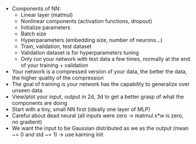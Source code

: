 - Components of NN:
  - Linear layer (matmul)
  - Nonlinear components (activation functions, dropout)
  - Initialize parameters
  - Batch size
  - Hyperparameters (embedding size, number of neurons...)
  - Train, validation, test dataset
  - Validation dataset is for hyperparameters tuning
  - Only run your network with test data a few times, normally at the end of your training + validation
- Your network is a compressed version of your data, the better the data, the higher quality of the compression
- The goal of training is your network has the capability to generalize over unseen data
- View/plot your input, output in 2d, 3d to get a better grasp of what the components are doing
- Start with a tiny, small NN first (ideally one layer of MLP)
- Careful about dead neural (all inputs were zero -> matmul x*w is zero, no gradient)
- We want the input to be Gaussian distributed as we as the output (mean ~= 0 and std ~= 1) -> use kaiming init